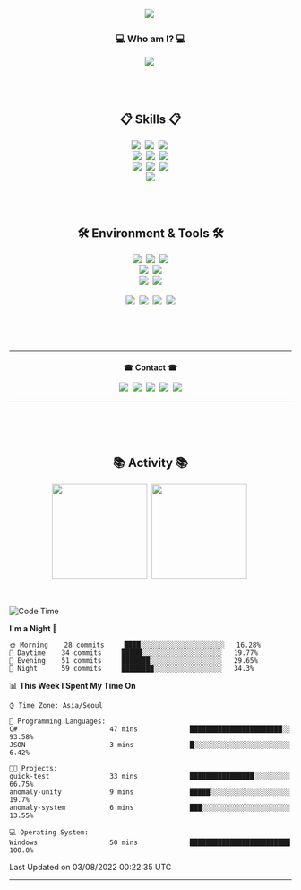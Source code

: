 <!-- Header -->
<p align="center">
  <img src ="https://capsule-render.vercel.app/api?type=waving&color=gradient&height=225&section=header&text=Hi%20there!&fontColor=FFFFFF&fontSize=90&animation=fadeIn&fontAlignY=38&desc=My%20name%20is%20IDstorage&descAlignY=60&descAlign=58"</a>&nbsp
</p>

<!-- Introduce with text animation -->
<h3 align='center'>💻 Who am I? 💻</h3>
<p align="center">
  <img src ="https://readme-typing-svg.herokuapp.com/?lines=I%60m+Game+Programmer+%28usually+unity%29;...But+I+Love+C%2B%2B+the+Most👍;Studying+Game+Engines+%26%26+Graphics&font=consolas&size=30&color=FFFFFF&duration=3000&height=50&width=1000&center=true"</a>&nbsp
</p>

<br>
<br>

<!-- Skill badge -->
<h2 align='center'>📋 Skills 📋</h2>
<p align="center">
  <!-- C# -->
  <img src ="https://img.shields.io/badge/C%23-★★★-gray?labelColor=239120&style=for-the-badge&logo=c-sharp&logoColor=white"</a>&nbsp
  <!-- Unity -->
  <img src ="https://img.shields.io/badge/Unity-★★★-gray?labelColor=100000&style=for-the-badge&logo=unity&logoColor=white"</a>&nbsp
  <!-- C++ -->
  <img src ="https://img.shields.io/badge/C%2B%2B-★★-gray?labelColor=00599C&style=for-the-badge&logo=c%2B%2B&logoColor=white"</a>&nbsp
  <br>
  <!-- C -->
  <img src ="https://img.shields.io/badge/C-★★-gray?labelColor=00599C&style=for-the-badge&logo=c&logoColor=white"</a>&nbsp
  <!-- Unreal -->
  <img src ="https://img.shields.io/badge/unreal-★-gray?labelColor=313131.svg&style=for-the-badge&logo=unrealengine&logoColor=white"</a>&nbsp
  <!-- Python -->
  <img src ="https://img.shields.io/badge/Python-★-gray?labelColor=3776AB&style=for-the-badge&logo=python&logoColor=white"</a>
  <br>
  <!-- Firebase RTDB -->
  <img src ="https://img.shields.io/badge/Firebase%20RealtimeDB-039BE5?style=for-the-badge&logo=Firebase&logoColor=white"</a>&nbsp
  <!-- DynamoDB -->
  <img src ="https://img.shields.io/badge/Amazon%20DynamoDB-4053D6?style=for-the-badge&logo=Amazon%20DynamoDB&logoColor=white"</a>&nbsp
  <!-- S3 -->
  <img src ="https://img.shields.io/badge/Amazon%20S3-D14836?style=for-the-badge&logo=Amazon%20DynamoDB&logoColor=white"</a>
  <br>
  <!-- Jenkins -->
  <img src ="https://img.shields.io/badge/jenkins-%232C5263.svg?style=for-the-badge&logo=jenkins&logoColor=white"</a>
  </p>
  
  <br>
  <br>
   
<h2 align='center'>🛠 Environment & Tools 🛠</h2>
<p align ='center'>
  <img src ="https://img.shields.io/badge/Windows-0078D6?style=for-the-badge&logo=windows&logoColor=white"</a>&nbsp
  <img src ="https://img.shields.io/badge/mac%20os-000000?style=for-the-badge&logo=apple&logoColor=white"</a>&nbsp
  <img src ="https://img.shields.io/badge/Terminal-%234D4D4D.svg?style=for-the-badge&logo=windows-terminal&logoColor=white"</a>
  <br>
  <img src ="https://img.shields.io/badge/VIM-%2311AB00.svg?style=for-the-badge&logo=vim&logoColor=white"</a>&nbsp
  <img src ="https://img.shields.io/badge/VSCode-0078d7.svg?style=for-the-badge&logo=visual-studio-code&logoColor=white"</a>
  <br>
  <img src ="https://img.shields.io/badge/github-%23121011.svg?style=for-the-badge&logo=github&logoColor=white"</a>&nbsp
  <img src ="https://img.shields.io/badge/gitlab-%23181717.svg?style=for-the-badge&logo=gitlab&logoColor=white"</a>
  <br><br>
  <img src ="https://img.shields.io/badge/Notion-000000?style=for-the-badge&logo=notion&logoColor=white"</a>&nbsp
  <img src ="https://img.shields.io/badge/Trello-0052CC?style=for-the-badge&logo=trello&logoColor=white"</a>&nbsp
  <img src ="https://img.shields.io/badge/Todoist-E44332?style=for-the-badge&logo=todoist&logoColor=white"</a>&nbsp
  <img src ="https://img.shields.io/badge/Typora-FFFFFF?style=for-the-badge&logo=todoist&logoColor=white"</a>
</p>

<br>
<br>
<br>

---

<h4 align='center'>☎ Contact ☎</h4>
<p align="center">
  <img src ="https://img.shields.io/badge/Slack-4A154B?style=flat-square&logo=slack&logoColor=white"</a>&nbsp
  <img src ="https://img.shields.io/badge/Gmail-D14836?style=flat-square&logo=gmail&logoColor=white&link=mailto:idstorage1892@gmail.com"/></a>&nbsp
  <img src ="https://img.shields.io/badge/LinkedIn-0077B5?style=flat-square&logo=linkedin&logoColor=white&link=https://www.linkedin.com/in/minjong-kim-b3686a232/"/></a>&nbsp
  <!-- <br>
  <img src ="https://img.shields.io/badge/Instagram-E4405F?style=for-the-badge&logo=instagram&logoColor=white&link=https://www.instagram.com/mj._.storage/"/></a>&nbsp -->
  <img src ="https://img.shields.io/badge/Steam-000000?style=flat-square&logo=steam&logoColor=white&link=https://steamcommunity.com/profiles/76561198384433276"/></a>&nbsp
  <img src ="https://img.shields.io/badge/Discord-7289DA?style=flat-square&logo=discord&logoColor=white"/></a>
</p>
 
---

<br><br><br>

<h2 align='center'>📚 Activity 📚</h2>
<p align="center">
  <img src ="https://github-readme-stats.vercel.app/api?username=IDstorage&theme=radical" height = "170"/></a>&nbsp
  <img src ="https://github-readme-stats.vercel.app/api/top-langs/?username=IDstorage&layout=compact&theme=radical" height = "170"/></a>&nbsp
</p>

<br>

<!--START_SECTION:waka-->
![Code Time](http://img.shields.io/badge/Code%20Time-0%20secs-blue)

**I'm a Night 🦉** 

```text
🌞 Morning    28 commits     ████░░░░░░░░░░░░░░░░░░░░░   16.28% 
🌆 Daytime    34 commits     █████░░░░░░░░░░░░░░░░░░░░   19.77% 
🌃 Evening    51 commits     ███████░░░░░░░░░░░░░░░░░░   29.65% 
🌙 Night      59 commits     ████████░░░░░░░░░░░░░░░░░   34.3%

```


📊 **This Week I Spent My Time On** 

```text
⌚︎ Time Zone: Asia/Seoul

💬 Programming Languages: 
C#                       47 mins             ███████████████████████░░   93.58% 
JSON                     3 mins              █░░░░░░░░░░░░░░░░░░░░░░░░   6.42%

🐱‍💻 Projects: 
quick-test               33 mins             ████████████████░░░░░░░░░   66.75% 
anomaly-unity            9 mins              █████░░░░░░░░░░░░░░░░░░░░   19.7% 
anomaly-system           6 mins              ███░░░░░░░░░░░░░░░░░░░░░░   13.55%

💻 Operating System: 
Windows                  50 mins             █████████████████████████   100.0%

```


 Last Updated on 03/08/2022 00:22:35 UTC
<!--END_SECTION:waka-->

---

<!--
<h3 align='center'>📋 Skills 📋</h3>
<p align="center">
  <img src ="https://img.shields.io/badge/C%23-239120?style=flat-square&logo=c-sharp&logoColor=white"</a>&nbsp
  <img src ="https://img.shields.io/badge/Unity-100000?style=flat-square&logo=unity&logoColor=white"</a>&nbsp
  <img src ="https://img.shields.io/badge/C%2B%2B-00599C?style=flat-square&logo=c%2B%2B&logoColor=white"</a>&nbsp
  <img src ="https://img.shields.io/badge/unreal-%23313131.svg?style=flat-square&logo=unrealengine&logoColor=white"</a>&nbsp
  <img src ="https://img.shields.io/badge/C-00599C?style=flat-square&logo=c&logoColor=white"</a>&nbsp
  <img src ="https://img.shields.io/badge/Python-3776AB?style=flat-square&logo=python&logoColor=white"</a>
  <br>
  <img src ="https://img.shields.io/badge/Firebase-039BE5?style=flat-square&logo=Firebase&logoColor=white"</a>&nbsp
  <img src ="https://img.shields.io/badge/Amazon%20DynamoDB-4053D6?style=flat-square&logo=Amazon%20DynamoDB&logoColor=white"</a>&nbsp
  <img src ="https://img.shields.io/badge/Amazon%20S3-D14836?style=flat-square&logo=Amazon%20DynamoDB&logoColor=white"</a>
  <br>
  <img src ="https://img.shields.io/badge/jenkins-%232C5263.svg?style=flat-square&logo=jenkins&logoColor=white"</a>
  </p>
  
  <br>
  
<h3 align='center'>🛠 Environment & Tools 🛠</h3>
<p align ='center'>
  <img src ="https://img.shields.io/badge/Windows-0078D6?style=flat-square&logo=windows&logoColor=white"</a>&nbsp
  <img src ="https://img.shields.io/badge/mac%20os-000000?style=flat-square&logo=apple&logoColor=white"</a>&nbsp
  <img src ="https://img.shields.io/badge/Terminal-%234D4D4D.svg?style=flat-square&logo=windows-terminal&logoColor=white"</a>
  <br>
  <img src ="https://img.shields.io/badge/VIM-%2311AB00.svg?style=flat-square&logo=vim&logoColor=white"</a>&nbsp
  <img src ="https://img.shields.io/badge/VSCode-0078d7.svg?style=flat-square&logo=visual-studio-code&logoColor=white"</a>
  <br>
  <img src ="https://img.shields.io/badge/github-%23121011.svg?style=flat-square&logo=github&logoColor=white"</a>&nbsp
  <img src ="https://img.shields.io/badge/gitlab-%23181717.svg?style=flat-square&logo=gitlab&logoColor=white"</a>
  <br><br>
  <img src ="https://img.shields.io/badge/Notion-000000?style=flat-square&logo=notion&logoColor=white"</a>&nbsp
  <img src ="https://img.shields.io/badge/Trello-0052CC?style=flat-square&logo=trello&logoColor=white"</a>&nbsp
  <img src ="https://img.shields.io/badge/Todoist-E44332?style=flat-square&logo=todoist&logoColor=white"</a>&nbsp
  <img src ="https://img.shields.io/badge/Typora-FFFFFF?style=flat-square&logo=todoist&logoColor=white"</a>
</p>
-->
